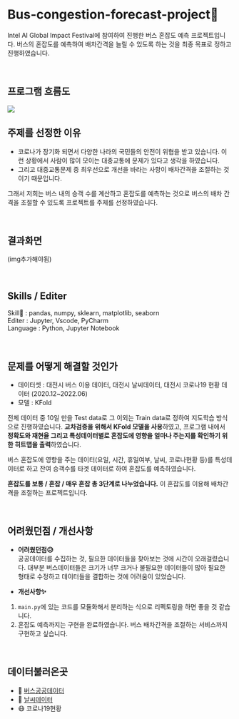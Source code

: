 # Bus-congestion-forecast-project🚌
Intel AI Global Impact Festival에 참여하여 진행한 버스 혼잡도 예측 프로젝트입니다. 버스의 혼잡도를 예측하여 배차간격을 늘릴 수 있도록 하는 것을 최종 목표로 정하고 진행하였습니다.

</br>

## 프로그램 흐름도
<img src="https://user-images.githubusercontent.com/87405950/190971034-5c26d545-55ac-443f-ba59-a24ab35b0e4f.PNG">

</br>

## 주제를 선정한 이유
- 코로나가 장기화 되면서 다양한 나라의 국민들의 안전이 위협을 받고 있습니다. 이런 상황에서 사람이 많이 모이는 대중교통에 문제가 있다고 생각을 하였습니다. 
- 그리고 대중교통문제 중 최우선으로 개선을 바라는 사항이 배차간격을 조절하는 것이기 때문입니다.

그래서 저희는 버스 내의 승객 수를 계산하고 혼잡도를 예측하는 것으로 버스의 배차 간격을 조절할 수 있도록 프로젝트를 주제를 선정하였습니다.

</br>

## 결과화면

(img추가해야됨)

</br>

## Skills / Editer
Skill🔧 : pandas, numpy, sklearn, matplotlib, seaborn </br>
Editer : Jupyter, Vscode, PyCharm </br>
Language : Python, Jupyter Notebook

</br>

## 문제를 어떻게 해결할 것인가

- 데이터셋 : 대전시 버스 이용 데이터, 대전시 날씨데이터, 대전시 코로나19 현황 데이터 (2020.12~2022.06)
- 모델 : KFold

전체 데이터 중 10일 만을 Test data로 그 이외는 Train data로 정하여 지도학습 방식으로 진행하였습니다.
**교차검증을 위해서 KFold 모델을 사용**하였고, 프로그램 내에서 **정확도와 재현율 그리고 특성데이터별로 혼잡도에 영향을 얼마나 주는지를 확인하기 위한 히트맵을 출력**하였습니다.

버스 혼잡도에 영향을 주는 데이터(요일, 시간, 휴일여부, 날씨, 코로나현황 등)를 특성데이터로 하고 잔여 승객수를 타겟 데이터로 하여 혼잡도를 예측하였습니다. 

**혼잡도를 보통 / 혼잡 / 매우 혼잡 총 3단계로 나누었습니다.** 이 혼잡도를 이용해 배차간격을 조절하는 프로젝트입니다. 

</br>

## 어려웠던점 / 개선사항
- **어려웠던점😥**</br>
공공데이터를 수집하는 것, 필요한 데이터들을 찾아보는 것에 시간이 오래걸렸습니다. 대부분 버스데이터들은 크기가 너무 크거나 불필요한 데이터들이 많아 필요한 형태로 수정하고 데이터들을 결합하는 것에 어려움이 있었습니다. 

- **개선사항✨**
1. `main.py`에 있는 코드를 모듈화해서 분리하는 식으로 리펙토링을 하면 좋을 것 같습니다.
2. 혼잡도 예측까지는 구현을 완료하였습니다. 버스 배차간격을 조절하는 서비스까지 구현하고 싶습니다.

</br>

## 데이터불러온곳
- 🚌 [버스공공데이터](https://www.bigdata-transportation.kr/)
- 🌈 [날씨데이터](https://data.kma.go.kr/cmmn/main.do)
- 😷 코로나19현황


